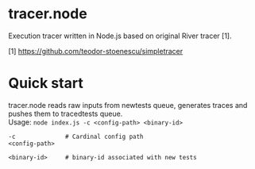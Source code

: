 # tracer.node
Execution tracer written in Node.js based on original River tracer [1].

[1] https://github.com/teodor-stoenescu/simpletracer

# Quick start
tracer.node reads raw inputs from newtests queue, generates traces and pushes them to tracedtests queue.  
Usage: `node index.js -c <config-path> <binary-id>`
  
    -c              # Cardinal config path
    <config-path>
    
    <binary-id>     # binary-id associated with new tests
 
